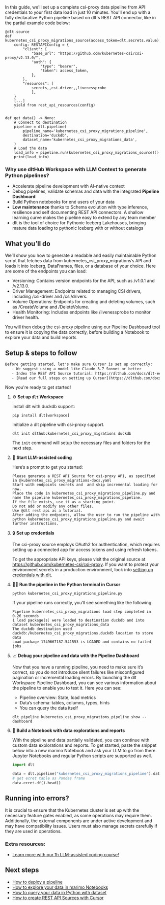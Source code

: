In this guide, we'll set up a complete csi-proxy data pipeline from API credentials to your first data load in just 10 minutes. You'll end up with a fully declarative Python pipeline based on dlt's REST API connector, like in the partial example code below:

```python-outcome
@dlt.source
def kubernetes_csi_proxy_migrations_source(access_token=dlt.secrets.value):
    config: RESTAPIConfig = {
        "client": {
            "base_url": "https://github.com/kubernetes-csi/csi-proxy/v2.13.0/",
            "auth": {
                "type": "bearer",
                "token": access_token,
            },
        },
        "resources": [
            secrets,,csi-driver,,livenessprobe
            ],
    }
    [...]
    yield from rest_api_resources(config)


def get_data() -> None:
    # Connect to destination
    pipeline = dlt.pipeline(
        pipeline_name='kubernetes_csi_proxy_migrations_pipeline',
        destination='duckdb',
        dataset_name='kubernetes_csi_proxy_migrations_data', 
    )
    # Load the data
    load_info = pipeline.run(kubernetes_csi_proxy_migrations_source())
    print(load_info) 
```

### Why use dltHub Workspace with LLM Context to generate Python pipelines?

- Accelerate pipeline development with AI-native context
- Debug pipelines, validate schemas and data with the integrated **Pipeline Dashboard**
- Build Python notebooks for end users of your data
- **Low maintenance** thanks to Schema evolution with type inference, resilience and self documenting REST API connectors. A shallow learning curve makes the pipeline easy to extend by any team member
- dlt is the tool of choice for Pythonic Iceberg Lakehouses, bringing mature data loading to pythonic Iceberg with or without catalogs

## What you’ll do

We’ll show you how to generate a readable and easily maintainable Python script that fetches data from kubernetes_csi_proxy_migrations’s API and loads it into Iceberg, DataFrames, files, or a database of your choice. Here are some of the endpoints you can load:

- Versioning: Contains version endpoints for the API, such as /v1.0.1 and /v2.13.0.
- Driver Management: Endpoints related to managing CSI drivers, including /csi-driver and /csi/drivers.
- Volume Operations: Endpoints for creating and deleting volumes, such as /CreateVolume and /DeleteVolume.
- Health Monitoring: Includes endpoints like /livenessprobe to monitor driver health.

You will then debug the csi-proxy pipeline using our Pipeline Dashboard tool to ensure it is copying the data correctly, before building a Notebook to explore your data and build reports.

## Setup & steps to follow

```default
Before getting started, let's make sure Cursor is set up correctly:
   - We suggest using a model like Claude 3.7 Sonnet or better
   - Index the REST API Source tutorial: https://dlthub.com/docs/dlt-ecosystem/verified-sources/rest_api/ and add it to context as **@dlt rest api**
   - [Read our full steps on setting up Cursor](https://dlthub.com/docs/dlt-ecosystem/llm-tooling/cursor-restapi#23-configuring-cursor-with-documentation)
```

Now you're ready to get started!

1. ⚙️ **Set up `dlt` Workspace**
    
    Install dlt with duckdb support:
    ```shell
    pip install dlt[workspace]
    ```

    Initialize a dlt pipeline with csi-proxy support.
    ```shell
    dlt init dlthub:kubernetes_csi_proxy_migrations duckdb
    ```

    The `init` command will setup the necessary files and folders for the next step.
    
2. 🤠 **Start LLM-assisted coding**
    
    Here’s a prompt to get you started:
    
    ```prompt
    Please generate a REST API Source for csi-proxy API, as specified in @kubernetes_csi_proxy_migrations-docs.yaml 
    Start with endpoints secrets and  and skip incremental loading for now. 
    Place the code in kubernetes_csi_proxy_migrations_pipeline.py and name the pipeline kubernetes_csi_proxy_migrations_pipeline. 
    If the file exists, use it as a starting point. 
    Do not add or modify any other files. 
    Use @dlt rest api as a tutorial. 
    After adding the endpoints, allow the user to run the pipeline with python kubernetes_csi_proxy_migrations_pipeline.py and await further instructions.
    ```

    
3. 🔒 **Set up credentials** 
    
    The csi-proxy source employs OAuth2 for authentication, which requires setting up a connected app for access tokens and using refresh tokens.
    
    To get the appropriate API keys, please visit the original source at https://github.com/kubernetes-csi/csi-proxy.
    If you want to protect your environment secrets in a production environment, look into [setting up credentials with dlt](https://dlthub.com/docs/walkthroughs/add_credentials).
    
4. 🏃‍♀️ **Run the pipeline in the Python terminal in Cursor**
    
    ```shell
    python kubernetes_csi_proxy_migrations_pipeline.py
    ```
    
    If your pipeline runs correctly, you’ll see something like the following:
    
    ```shell
    Pipeline kubernetes_csi_proxy_migrations load step completed in 0.26 seconds
    1 load package(s) were loaded to destination duckdb and into dataset kubernetes_csi_proxy_migrations_data
    The duckdb destination used duckdb:/kubernetes_csi_proxy_migrations.duckdb location to store data
    Load package 1749667187.541553 is LOADED and contains no failed jobs
    ```
    
5. 📈 **Debug your pipeline and data with the Pipeline Dashboard**

    Now that you have a running pipeline, you need to make sure it’s correct, so you do not introduce silent failures like misconfigured pagination or incremental loading errors. By launching the dlt Workspace Pipeline Dashboard, you can see various information about the pipeline to enable you to test it. Here you can see:
    - Pipeline overview: State, load metrics
    - Data’s schema: tables, columns, types, hints
    - You can query the data itself
    
    ```shell
    dlt pipeline kubernetes_csi_proxy_migrations_pipeline show --dashboard
    ```
    
6. 🐍 **Build a Notebook with data explorations and reports**

    With the pipeline and data partially validated, you can continue with custom data explorations and reports. To get started, paste the snippet below into a new marimo Notebook and ask your LLM to go from there. Jupyter Notebooks and regular Python scripts are supported as well.

    
    ```python
    import dlt

   data = dlt.pipeline("kubernetes_csi_proxy_migrations_pipeline").dataset()
   # get ecret table as Pandas frame
   data.ecret.df().head()
    ```

## Running into errors?

It is crucial to ensure that the Kubernetes cluster is set up with the necessary feature gates enabled, as some operations may require them. Additionally, the external components are under active development and may have compatibility issues. Users must also manage secrets carefully if they are used in operations.

### Extra resources:

- [Learn more with our 1h LLM-assisted coding course!](https://www.youtube.com/watch?v=GGid70rnJuM)

## Next steps

- [How to deploy a pipeline](https://dlthub.com/docs/walkthroughs/deploy-a-pipeline)
- [How to explore your data in marimo Notebooks](https://dlthub.com/docs/general-usage/dataset-access/marimo)
- [How to query your data in Python with dataset](https://dlthub.com/docs/general-usage/dataset-access/dataset)
- [How to create REST API Sources with Cursor](https://dlthub.com/docs/dlt-ecosystem/llm-tooling/cursor-restapi)